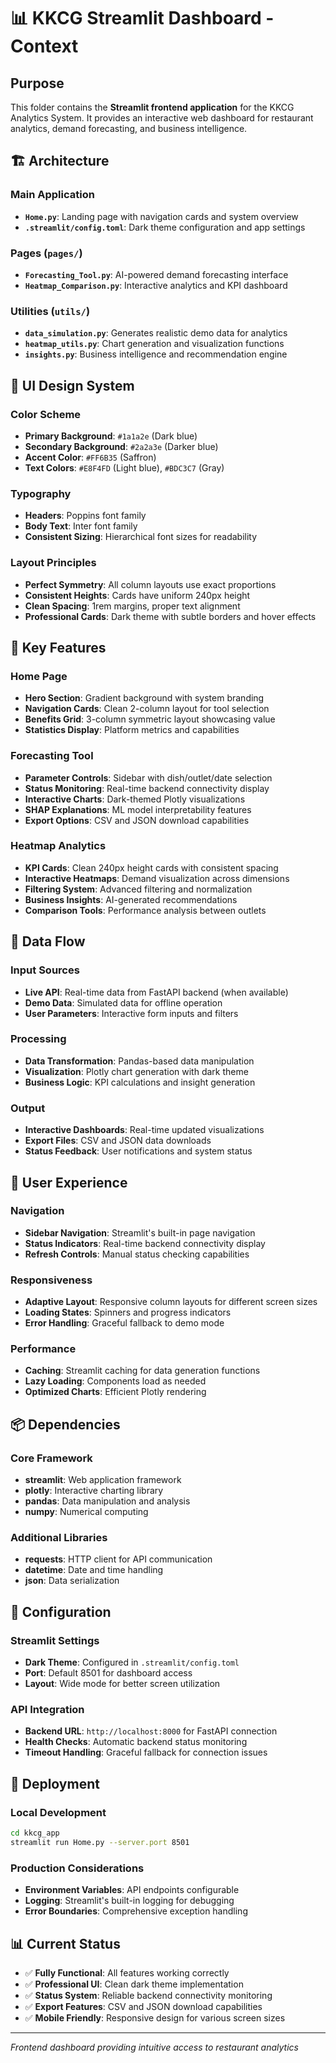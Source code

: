 # 📊 KKCG Streamlit Dashboard - Context

## Purpose
This folder contains the **Streamlit frontend application** for the KKCG Analytics System. It provides an interactive web dashboard for restaurant analytics, demand forecasting, and business intelligence.

## 🏗️ Architecture

### Main Application
- **`Home.py`**: Landing page with navigation cards and system overview
- **`.streamlit/config.toml`**: Dark theme configuration and app settings

### Pages (`pages/`)
- **`Forecasting_Tool.py`**: AI-powered demand forecasting interface
- **`Heatmap_Comparison.py`**: Interactive analytics and KPI dashboard

### Utilities (`utils/`)  
- **`data_simulation.py`**: Generates realistic demo data for analytics
- **`heatmap_utils.py`**: Chart generation and visualization functions
- **`insights.py`**: Business intelligence and recommendation engine

## 🎨 UI Design System

### Color Scheme
- **Primary Background**: `#1a1a2e` (Dark blue)
- **Secondary Background**: `#2a2a3e` (Darker blue)
- **Accent Color**: `#FF6B35` (Saffron)
- **Text Colors**: `#E8F4FD` (Light blue), `#BDC3C7` (Gray)

### Typography
- **Headers**: Poppins font family
- **Body Text**: Inter font family  
- **Consistent Sizing**: Hierarchical font sizes for readability

### Layout Principles
- **Perfect Symmetry**: All column layouts use exact proportions
- **Consistent Heights**: Cards have uniform 240px height
- **Clean Spacing**: 1rem margins, proper text alignment
- **Professional Cards**: Dark theme with subtle borders and hover effects

## 🔧 Key Features

### Home Page
- **Hero Section**: Gradient background with system branding
- **Navigation Cards**: Clean 2-column layout for tool selection
- **Benefits Grid**: 3-column symmetric layout showcasing value
- **Statistics Display**: Platform metrics and capabilities

### Forecasting Tool
- **Parameter Controls**: Sidebar with dish/outlet/date selection
- **Status Monitoring**: Real-time backend connectivity display
- **Interactive Charts**: Dark-themed Plotly visualizations
- **SHAP Explanations**: ML model interpretability features
- **Export Options**: CSV and JSON download capabilities

### Heatmap Analytics
- **KPI Cards**: Clean 240px height cards with consistent spacing
- **Interactive Heatmaps**: Demand visualization across dimensions
- **Filtering System**: Advanced filtering and normalization
- **Business Insights**: AI-generated recommendations
- **Comparison Tools**: Performance analysis between outlets

## 🔄 Data Flow

### Input Sources
- **Live API**: Real-time data from FastAPI backend (when available)
- **Demo Data**: Simulated data for offline operation
- **User Parameters**: Interactive form inputs and filters

### Processing
- **Data Transformation**: Pandas-based data manipulation
- **Visualization**: Plotly chart generation with dark theme
- **Business Logic**: KPI calculations and insight generation

### Output
- **Interactive Dashboards**: Real-time updated visualizations
- **Export Files**: CSV and JSON data downloads
- **Status Feedback**: User notifications and system status

## 🎯 User Experience

### Navigation
- **Sidebar Navigation**: Streamlit's built-in page navigation
- **Status Indicators**: Real-time backend connectivity display
- **Refresh Controls**: Manual status checking capabilities

### Responsiveness
- **Adaptive Layout**: Responsive column layouts for different screen sizes
- **Loading States**: Spinners and progress indicators
- **Error Handling**: Graceful fallback to demo mode

### Performance
- **Caching**: Streamlit caching for data generation functions
- **Lazy Loading**: Components load as needed
- **Optimized Charts**: Efficient Plotly rendering

## 📦 Dependencies

### Core Framework
- **streamlit**: Web application framework
- **plotly**: Interactive charting library
- **pandas**: Data manipulation and analysis
- **numpy**: Numerical computing

### Additional Libraries
- **requests**: HTTP client for API communication
- **datetime**: Date and time handling
- **json**: Data serialization

## 🔧 Configuration

### Streamlit Settings
- **Dark Theme**: Configured in `.streamlit/config.toml`
- **Port**: Default 8501 for dashboard access
- **Layout**: Wide mode for better screen utilization

### API Integration
- **Backend URL**: `http://localhost:8000` for FastAPI connection
- **Health Checks**: Automatic backend status monitoring
- **Timeout Handling**: Graceful fallback for connection issues

## 🚀 Deployment

### Local Development
```bash
cd kkcg_app
streamlit run Home.py --server.port 8501
```

### Production Considerations
- **Environment Variables**: API endpoints configurable
- **Logging**: Streamlit's built-in logging for debugging
- **Error Boundaries**: Comprehensive exception handling

## 📊 Current Status
- ✅ **Fully Functional**: All features working correctly
- ✅ **Professional UI**: Clean dark theme implementation
- ✅ **Status System**: Reliable backend connectivity monitoring
- ✅ **Export Features**: CSV and JSON download capabilities
- ✅ **Mobile Friendly**: Responsive design for various screen sizes

---
*Frontend dashboard providing intuitive access to restaurant analytics* 